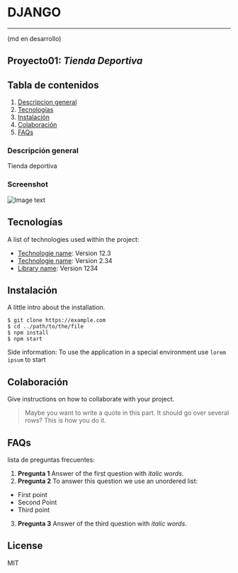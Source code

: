 # DJANGO
***
(md en desarrollo)
## Proyecto01: _Tienda Deportiva_

## Tabla de contenidos
1. [Descripcion general](#general-info)
2. [Tecnologías](#technologies)
3. [Instalación](#installation)
4. [Colaboración](#collaboration)
5. [FAQs](#faqs)

### Descripción general 

Tienda deportiva 

### Screenshot
![Image text](https://www.united-internet.de/fileadmin/user_upload/Brands/Downloads/Logo_IONOS_by.jpg)

## Tecnologías

A list of technologies used within the project:
* [Technologie name](https://example.com): Version 12.3 
* [Technologie name](https://example.com): Version 2.34
* [Library name](https://example.com): Version 1234

## Instalación 

A little intro about the installation. 
```
$ git clone https://example.com
$ cd ../path/to/the/file
$ npm install
$ npm start
```
Side information: To use the application in a special environment use ```lorem ipsum``` to start

## Colaboración 

Give instructions on how to collaborate with your project.
> Maybe you want to write a quote in this part. 
> It should go over several rows?
> This is how you do it.


## FAQs

lista de preguntas frecuentes: 
1. **Pregunta 1**
Answer of the first question with _italic words_. 
2. __Pregunta 2__ 
To answer this question we use an unordered list:
* First point
* Second Point
* Third point
3. **Pregunta 3**
Answer of the third question with *italic words*.

## License

MIT

